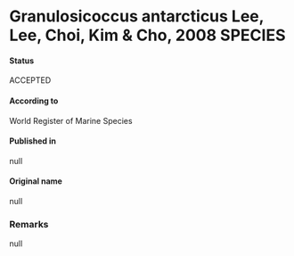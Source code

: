 Granulosicoccus antarcticus Lee, Lee, Choi, Kim & Cho, 2008 SPECIES
=======

#### Status
ACCEPTED

#### According to
World Register of Marine Species

#### Published in
null

#### Original name
null

### Remarks
null